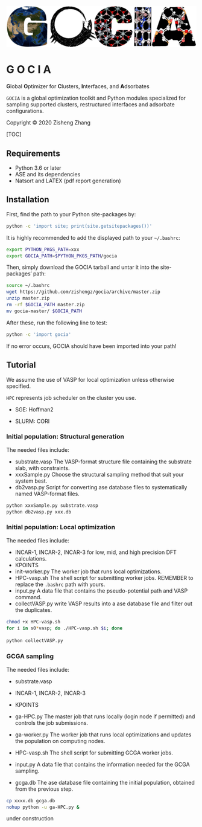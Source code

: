 ![Picture1](./gocia_logo.png)

# G O C I A

**G**lobal **O**ptimizer for **C**lusters, **I**nterfaces, and **A**dsorbates

```GOCIA``` is a global optimization toolkit and Python modules specialized for sampling supported clusters, restructured interfaces and adsorbate configurations.

Copyright © 2020 Zisheng Zhang

[TOC]

## Requirements

- Python 3.6 or later
- ASE and its dependencies
- Natsort and LATEX (pdf report generation)

## Installation
First, find the path to your Python site-packages by:
```bash
python -c 'import site; print(site.getsitepackages())'
```
It is highly recommended to add the displayed path to your ```~/.bashrc```:
```bash
export PYTHON_PKGS_PATH=xxx
export GOCIA_PATH=$PYTHON_PKGS_PATH/gocia
```
Then, simply download the GOCIA tarball and untar it into the site-packages‘ path:
```bash
source ~/.bashrc
wget https://github.com/zishengz/gocia/archive/master.zip
unzip master.zip
rm -rf $GOCIA_PATH master.zip
mv gocia-master/ $GOCIA_PATH
```
After these, run the following line to test:
```bash
python -c 'import gocia'
```
If no error occurs, GOCIA should have been imported into your path!

## Tutorial

We assume the use of VASP for local optimization unless otherwise specified.

```HPC``` represents job scheduler on the cluster you use.

- SGE: Hoffman2

- SLURM: CORI

### Initial population: Structural generation

The needed files include:

- substrate.vasp
  The VASP-format structure file containing the substrate slab, with constraints.
- xxxSample.py
  Choose the structural sampling method that suit your system best.
- db2vasp.py
  Script for converting ase database files to systematically named  VASP-format files.

```bash
python xxxSample.py substrate.vasp
python db2vasp.py xxx.db
```



### Initial population: Local optimization

The needed files include:

- INCAR-1, INCAR-2, INCAR-3
  for low, mid, and high precision DFT calculations.
- KPOINTS
- init-worker.py
  The worker job that runs local optimizations.
- HPC-vasp.sh
  The shell script for submitting worker jobs.
  REMEMBER to replace the ```.bashrc``` path with yours.
- input.py
  A data file that contains the pseudo-potential path and VASP command.
- collectVASP.py
  write VASP results into a ase database file and filter out the duplicates.

```bash
chmod +x HPC-vasp.sh
for i in s0*vasp; do ./HPC-vasp.sh $i; done

python collectVASP.py
```





### GCGA sampling

The needed files include:

- substrate.vasp

- INCAR-1, INCAR-2, INCAR-3
- KPOINTS
- ga-HPC.py
  The master job that runs locally (login node if permitted) and controls the job submissions.
- ga-worker.py
  The worker job that runs local optimizations and updates the population on computing nodes.
- HPC-vasp.sh
  The shell script for submitting GCGA worker jobs.
- input.py
  A data file that contains the information needed for the GCGA sampling.
- gcga.db
  The ase database file containing the initial population, obtained from the previous step.

```bash
cp xxxx.db gcga.db
nohup python -u ga-HPC.py &
```



under construction 